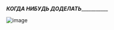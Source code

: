 
_________КОГДА НИБУДЬ ДОДЕЛАТЬ____________________


![image](https://github.com/fo0bas/pcinfof0bas/assets/158994442/5b6c7d7a-129d-49e1-ad14-89a7f4e6464c)
